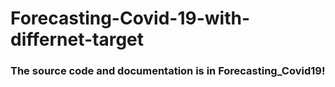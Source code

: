 # Forecasting-Covid-19-with-differnet-target

### The source code and documentation is in Forecasting_Covid19!
